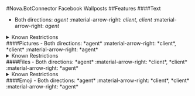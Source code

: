 #Nova.BotConnector Facebook Wallposts
##Features
####Text
- Both directions: *agent* :material-arrow-right: *client*, *client* :material-arrow-right: *agent*

<details><summary>Known Restrictions</summary>
<p>
```
• Comments text character limit: 8000
• Posts text character limit: 63206
```
</p>
</details>
####Pictures
- Both directions: *agent* :material-arrow-right: *client*, *client* :material-arrow-right: *agent*

<details><summary>Known Restrictions</summary>
<p>
```
• Maximum image upload size: 30 MB
```
</p>
</details>
####Files
- Both directions: *agent* :material-arrow-right: *client*, *client* :material-arrow-right: *agent*

<details><summary>Known Restrictions</summary>
<p>
```
• Maximum video size: up to 10 GB
• Maximum video duration: 240 mins
• Formats: MP4 recommended, but any format can be used
```
</p>
</details>
####Emoji
- Both directions: *agent* :material-arrow-right: *client*, *client* :material-arrow-right: *agent*